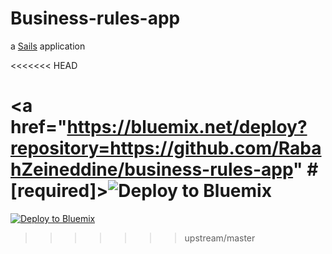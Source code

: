 # Business-rules-app

a [Sails](http://sailsjs.org) application

<<<<<<< HEAD

<a href="https://bluemix.net/deploy?repository=https://github.com/RabahZeineddine/business-rules-app" # [required]><img src="https://bluemix.net/deploy/button.png" alt="Deploy to Bluemix"></a>
=======
[![Deploy to Bluemix](https://bluemix.net/deploy/button.png)](https://bluemix.net/deploy?repository=https://github.com/BluemixBrasil/business-rules-app)
>>>>>>> upstream/master
